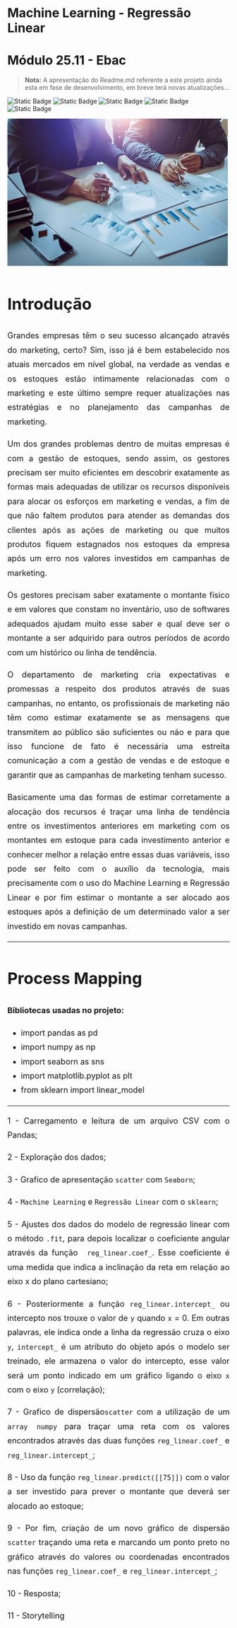 <h1>Machine Learning - Regressão Linear</h1>
<h1> Módulo 25.11 - Ebac</h1>

> **Nota:**
> A apresentação do Readme.md referente a este projeto ainda esta em fase de desenvolvimento, em breve terá novas atualizações...

![Static Badge](https://img.shields.io/badge/-Seaborn-3776AB?style=flat&logo=python&logoColor=white&size=40x40) ![Static Badge](https://img.shields.io/badge/scikit--learn-F7931E?style=flat-square&logo=scikit-learn&logoColor=white) ![Static Badge](https://img.shields.io/badge/-pandas-05122A?style=flat&logo=pandas) ![Static Badge](https://img.shields.io/badge/-Numpy-013243?&logo=NumPy) ![Static Badge](https://img.shields.io/badge/-Matplotlib-000000?style=flat&logo=python)

![Marketing](https://github.com/Sandro-Alexandre-Olmedo/machine-learning-para-estimativa-do-valor-em-estoque-modulo-25.11-Ebac/blob/b6e5391c09a06242dbf82a4a52ee8e3b549aa498/marketing2.jpg)

<div style="text-align: justify; width: auto; background-color:; border: 0px solid green; line-height: 1.8; font-size: 18px">

<div align="justify">
  
# **Introdução**

Grandes empresas têm o seu sucesso alcançado através do marketing, certo? Sim, isso já é bem estabelecido nos atuais mercados em nível global, na verdade as vendas e os estoques estão intimamente relacionadas com o marketing e este último sempre requer atualizações nas estratégias e no planejamento das campanhas de marketing.

Um dos grandes problemas dentro de muitas empresas é com a gestão de estoques, sendo assim, os gestores precisam ser muito eficientes em descobrir exatamente as formas mais adequadas de utilizar os recursos disponíveis para alocar os esforços em marketing e vendas, a fim de que não faltem produtos para atender as demandas dos clientes após as ações de marketing ou que muitos produtos fiquem estagnados nos estoques da empresa após um erro nos valores investidos em campanhas de marketing.

Os gestores precisam saber exatamente o montante físico e em valores que constam no inventário, uso de softwares adequados ajudam muito esse saber e qual deve ser o montante a ser adquirido para outros períodos de acordo com um histórico ou linha de tendência.

O departamento de marketing cria expectativas e promessas a respeito dos produtos através de suas campanhas, no entanto, os profissionais de marketing não têm como estimar exatamente se as mensagens que transmitem ao público são suficientes ou não e para que isso funcione de fato é necessária uma estreita comunicação a com a gestão de vendas e de estoque e garantir que as campanhas de marketing tenham sucesso.

Basicamente uma das formas de estimar corretamente a alocação dos recursos é traçar uma linha de tendência entre os investimentos anteriores em marketing com os montantes em estoque para cada investimento anterior e conhecer melhor a relação entre essas duas variáveis, isso pode ser feito com o auxílio da tecnologia, mais precisamente com o uso do Machine Learning e Regressão Linear e por fim estimar o montante a ser alocado aos estoques após a definição de um determinado valor a ser investido em novas campanhas.
</div>

<hr>

# **Process Mapping**

**Bibliotecas usadas no projeto:**
- import pandas as pd
- import numpy as np
- import seaborn as sns
- import matplotlib.pyplot as plt
- from sklearn import linear_model
<hr>

1 - Carregamento e leitura de um arquivo CSV com o Pandas;

2 - Exploração dos dados;

3 - Grafico de apresentação `scatter` com `Seaborn`;

4 - `Machine Learning` e `Regressão Linear` com o `sklearn`;

5 - Ajustes dos dados do modelo de regressão linear com o método `.fit`, para depois localizar o coeficiente angular através da função ` reg_linear.coef_`. Esse coeficiente é uma medida que indica a inclinação da reta em relação ao eixo x do plano cartesiano;

6 - Posteriormente a função `reg_linear.intercept_` ou intercepto nos trouxe o valor de `y` quando `x` = 0. Em outras palavras, ele indica onde a linha da regressão cruza o eixo `y`, `intercept_` é um atributo do objeto após o modelo ser treinado, ele armazena o valor do intercepto, esse valor será um ponto indicado em um gráfico ligando o eixo `x` com o eixo `y` (correlação);

7 - Grafico de dispersão`scatter` com a utilização de um `array numpy` para traçar uma reta com os valores encontrados através das duas funções `reg_linear.coef_` e `reg_linear.intercept_`; 

8 - Uso da função `reg_linear.predict([[75]])` com o valor a ser investido para prever o montante que deverá ser alocado ao estoque;

9 - Por fim, criação de um novo gráfico de dispersão `scatter` traçando uma reta e marcando um ponto preto no gráfico através do valores ou coordenadas encontrados nas funções `reg_linear.coef_` e `reg_linear.intercept_`;

10 - Resposta;

11 - Storytelling

</div>
